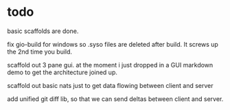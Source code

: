 # todo

basic scaffolds are done.

fix gio-build for windows so .syso files are deleted after build. It screws up the 2nd time you build.

scaffold out 3 pane gui. at the moment i just dropped in a GUI markdown demo to get the architecture joined up.

scaffold out basic nats just to get data flowing between client and server

add unified git diff lib, so that we can send deltas between client and server.